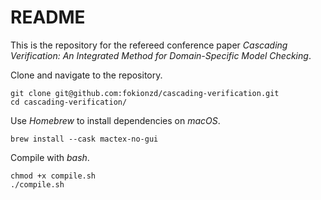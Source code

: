 # README

This is the repository for the refereed conference paper *Cascading Verification: An Integrated Method for Domain-Specific Model Checking*.

Clone and navigate to the repository.

```
git clone git@github.com:fokionzd/cascading-verification.git
cd cascading-verification/
```

Use *Homebrew* to install dependencies on *macOS*.

```
brew install --cask mactex-no-gui
```

Compile with *bash*.

```
chmod +x compile.sh
./compile.sh
```
